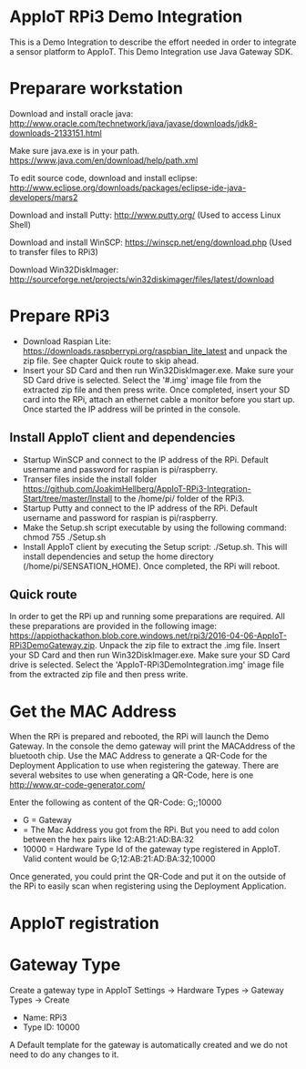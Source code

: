 # AppIoT RPi3 Demo Integration

This is a Demo Integration to describe the effort needed in order to integrate a sensor platform to AppIoT.
This Demo Integration use Java Gateway SDK.

# Preparare workstation
Download and install oracle java: http://www.oracle.com/technetwork/java/javase/downloads/jdk8-downloads-2133151.html

Make sure java.exe is in your path. https://www.java.com/en/download/help/path.xml

To edit source code, download and install eclipse: http://www.eclipse.org/downloads/packages/eclipse-ide-java-developers/mars2

Download and install Putty: http://www.putty.org/ (Used to access Linux Shell)

Download and install WinSCP: https://winscp.net/eng/download.php (Used to transfer files to RPi3)

Download Win32DiskImager: http://sourceforge.net/projects/win32diskimager/files/latest/download

# Prepare RPi3
- Download Raspian Lite: https://downloads.raspberrypi.org/raspbian_lite_latest and unpack the zip file. See chapter Quick route to skip ahead.
- Insert your SD Card and then run Win32DiskImager.exe. Make sure your SD Card drive is selected.  Select the '#.img' image file from the extracted zip file and then press write.  Once completed, insert your SD card into the RPi, attach an ethernet cable a monitor before you start up. Once started the IP address will be printed in the console.

## Install AppIoT client and dependencies
- Startup WinSCP and connect to the IP address of the RPi. Default username and password for raspian is pi/raspberry.
- Transer files inside the install folder https://github.com/JoakimHellberg/AppIoT-RPi3-Integration-Start/tree/master/Install to the /home/pi/ folder of the RPi3.
- Startup Putty and connect to the IP address of the RPi. Default username and password for raspian is pi/raspberry.
- Make the Setup.sh script executable by using the following command: chmod 755 ./Setup.sh
- Install AppIoT client by executing the Setup script: ./Setup.sh. This will install dependencies and setup the home directory (/home/pi/SENSATION_HOME). Once completed, the RPi will reboot.

## Quick route
In order to get the RPi up and running some preparations are required. All these preparations are provided in the following image: https://appiothackathon.blob.core.windows.net/rpi3/2016-04-06-AppIoT-RPi3DemoGateway.zip. Unpack the zip file to extract the .img file.
Insert your SD Card and then run Win32DiskImager.exe. Make sure your SD Card drive is selected. Select the  'AppIoT-RPi3DemoIntegration.img' image file from the extracted zip file and then press write.

# Get the MAC Address
When the RPi is prepared and rebooted, the RPi will launch the Demo Gateway. In the console the demo gateway will print the MACAddress of the bluetooth chip. Use the MAC Address to generate a QR-Code for the Deployment Application to use when registering the gateway.
There are several websites to use when generating a QR-Code, here is one http://www.qr-code-generator.com/ 

Enter the following as content of the QR-Code: G;<MAC ADDRESS>;10000
- G = Gateway
- <MAC ADDRESS> = The Mac Address you got from the RPi. But you need to add colon between the hex pairs like 12:AB:21:AD:BA:32
- 10000 = Hardware Type Id of the gateway type registered in AppIoT.
Valid content would be G;12:AB:21:AD:BA:32;10000

Once generated, you could print the QR-Code and put it on the outside of the RPi to easily scan when registering using the Deployment Application.

# AppIoT registration
# Gateway Type
Create a gateway type in AppIoT Settings -> Hardware Types -> Gateway Types -> Create
- Name: RPi3
- Type ID: 10000

A Default template for the gateway is automatically created and we do not need to do any changes to it.
